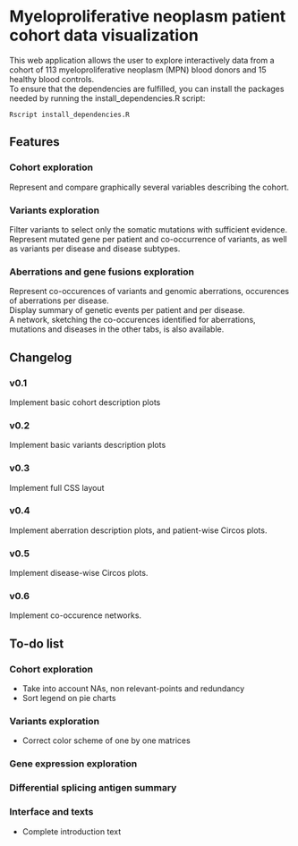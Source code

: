 # Myeloproliferative neoplasm patient cohort data visualization

This web application allows the user to explore interactively data from a cohort of 113 myeloproliferative neoplasm (MPN) blood donors and 15 healthy blood controls.  
To ensure that the dependencies are fulfilled, you can install the packages needed by running the install_dependencies.R script:

	Rscript install_dependencies.R


## Features

### Cohort exploration

Represent and compare graphically several variables describing the cohort.

### Variants exploration

Filter variants to select only the somatic mutations with sufficient evidence. Represent mutated gene per patient and co-occurrence of variants, as well as variants per disease and disease subtypes.

### Aberrations and gene fusions exploration

Represent co-occurences of variants and genomic aberrations, occurences of aberrations per disease.  
Display summary of genetic events per patient and per disease.  
A network, sketching the co-occurences identified for aberrations, mutations and diseases in the other tabs, is also available.


## Changelog

### v0.1

Implement basic cohort description plots

### v0.2

Implement basic variants description plots

### v0.3

Implement full CSS layout

### v0.4

Implement aberration description plots, and patient-wise Circos plots.

### v0.5

Implement disease-wise Circos plots.

### v0.6

Implement co-occurence networks.

## To-do list

### Cohort exploration

* Take into account NAs, non relevant-points and redundancy
* Sort legend on pie charts

### Variants exploration

* Correct color scheme of one by one matrices

### Gene expression exploration

### Differential splicing antigen summary

### Interface and texts

* Complete introduction text